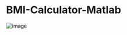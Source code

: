 # BMI-Calculator-Matlab

![image](https://user-images.githubusercontent.com/80544706/218556287-87726847-8b3f-47a8-ae30-faf19e7b77f7.png)
